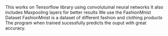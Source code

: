 This works on Tensorflow library using convolutuinal neural networks
It also includes Maxpooling layers for better results
We use the FashionMnist Dataset 
FashionMnist is a dataset of different fashion and clothing products
The program when trained sucessfully predicts the ouput with great accuracy.
